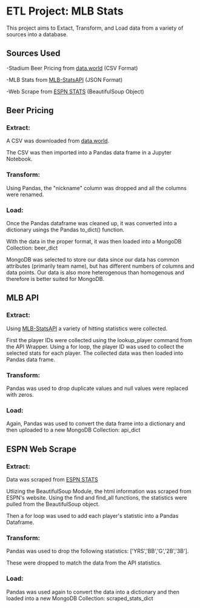 # ETL Project: MLB Stats
This project aims to Extact, Transform, and Load data from a variety of sources into a database.

## Sources Used
-Stadium Beer Pricing from [data.world](https://data.world/makeovermonday/2018w43-what-will-a-beer-cost-you-at-every-major-league-ba) (CSV Format)

-MLB Stats from [MLB-StatsAPI](https://github.com/toddrob99/MLB-StatsAPI/wiki.) (JSON Format)

-Web Scrape from [ESPN STATS](http://www.espn.com/mlb/history/leaders/_/breakdown/season/year/2018) (BeautifulSoup Object)

## Beer Pricing

### Extract:

A CSV was downloaded from [data.world](https://data.world/makeovermonday/2018w43-what-will-a-beer-cost-you-at-every-major-league-ba). 

The CSV was then imported into a Pandas data frame in a Jupyter Notebook.

### Transform:

Using Pandas, the "nickname" column was dropped and all the columns were renamed.

### Load:

Once the Pandas dataframe was cleaned up, it was converted into a dictionary usings the Pandas to_dict() function. 

With the data in the proper format, it was then loaded into a MongoDB Collection: beer_dict

MongoDB was selected to store our data since our data has common attributes (primarily team name), but has different numbers of columns and data points. Our data is also more heterogenous than homogenous and therefore is better suited for MongoDB.

## MLB API

### Extract:

Using [MLB-StatsAPI](https://github.com/toddrob99/MLB-StatsAPI/wiki.) a variety of hitting statistics were collected.

First the player IDs were collected using the lookup_player command from the API Wrapper. Using a for loop, the player ID was used to collect the selected stats for each player. The collected data was then loaded into  Pandas data frame. 

### Transform:

Pandas was used to drop duplicate values and null values were replaced with zeros.

### Load:

Again, Pandas was used to convert the data frame into a dictionary and then uploaded to a new MongoDB Collection: api_dict

## ESPN Web Scrape

### Extract:

Data was scraped from [ESPN STATS](http://www.espn.com/mlb/history/leaders/_/breakdown/season/year/2018)


Utlizing the BeautifulSoup Module, the html information was scraped from ESPN's website. Using the find and find_all functions, the statistics were pulled from the BeautifulSoup object.

Then a for loop was used to add each player's statistic into a Pandas Dataframe.

### Transform:

Pandas was used to drop the following statistics: ['YRS','BB','G','2B','3B'].

These were dropped to match the data from the API statistics.

### Load:

Pandas was used again to convert the data into a dictionary and then loaded into a new MongoDB Collection: scraped_stats_dict
